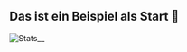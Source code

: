 ## Das ist ein Beispiel als Start 👋

![Stats__](https://github-readme-stats.vercel.app/api?username=jnshdm&theme=tokyonight&show_icons=true&hide_border=true&count_private=true&include_all_commits=true")



<!--
**jnshdm/jnshdm** is a ✨ _special_ ✨ repository because its `README.md` (this file) appears on your GitHub profile.

Here are some ideas to get you started:

- 🔭 I’m currently working on ...
- 🌱 I’m currently learning ...
- 👯 I’m looking to collaborate on ...
- 🤔 I’m looking for help with ...
- 💬 Ask me about ...
- 📫 How to reach me: ...
- 😄 Pronouns: ...
- ⚡ Fun fact: ...
-->
